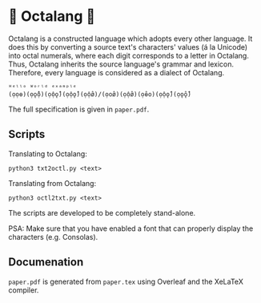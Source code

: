 # 🐙 Octalang 📜

Octalang is a constructed language which adopts every other language. It does this by converting a source text's characters' values (á la Unicode) into octal numerals, where each digit corresponds to a letter in Octalang. Thus, Octalang inherits the source language's grammar and lexicon. Therefore, every language is considered as a dialect of Octalang.

```
ᴴᵉˡˡᵒ ᵂᵒʳˡᵈ ᵉˣᵃᵐᵖˡᵉ
(ọọɵ)(ọǫ̂ộ)(ọộǫ̂)(ọộǫ̂)(ọộø̂)/(ọoø̂)(ọộø̂)(ọɵ̂o)(ọộǫ̂)(ọǫ̂ǫ̂)
```

The full specification is given in `paper.pdf`.

## Scripts

Translating to Octalang:

```
python3 txt2octl.py <text>
```

Translating from Octalang:

```
python3 octl2txt.py <text>
```

The scripts are developed to be completely stand-alone.

PSA: Make sure that you have enabled a font that can properly display the characters (e.g. Consolas).

## Documenation

`paper.pdf` is generated from `paper.tex` using Overleaf and the XeLaTeX compiler.
